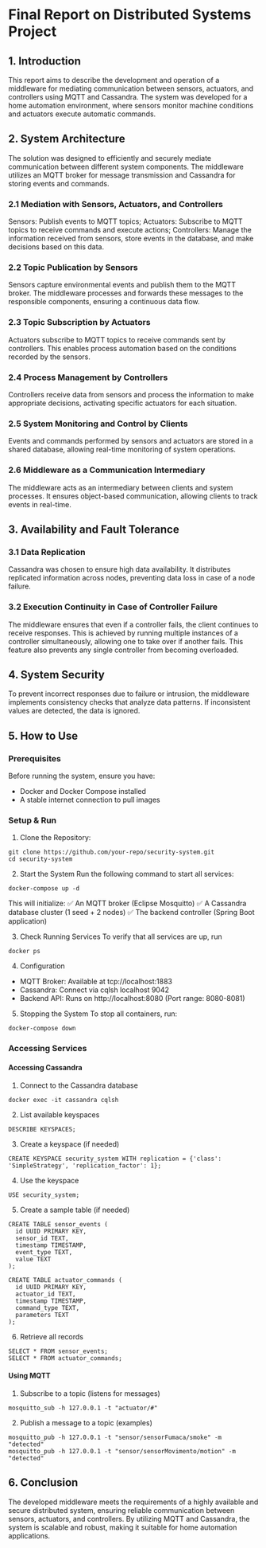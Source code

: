 # Final Report on Distributed Systems Project
## 1. Introduction
This report aims to describe the development and operation of a middleware for mediating communication between sensors, actuators, and controllers using MQTT and Cassandra.
The system was developed for a home automation environment, where sensors monitor machine conditions and actuators execute automatic commands.

## 2. System Architecture
The solution was designed to efficiently and securely mediate communication between different system components. The middleware utilizes an MQTT broker for message transmission and Cassandra for storing events and commands.

### 2.1 Mediation with Sensors, Actuators, and Controllers
Sensors: Publish events to MQTT topics;
Actuators: Subscribe to MQTT topics to receive commands and execute actions;
Controllers: Manage the information received from sensors, store events in the database, and make decisions based on this data.

### 2.2 Topic Publication by Sensors
Sensors capture environmental events and publish them to the MQTT broker. The middleware processes and forwards these messages to the responsible components, ensuring a continuous data flow.

### 2.3 Topic Subscription by Actuators
Actuators subscribe to MQTT topics to receive commands sent by controllers. This enables process automation based on the conditions recorded by the sensors.

### 2.4 Process Management by Controllers
Controllers receive data from sensors and process the information to make appropriate decisions, activating specific actuators for each situation.

### 2.5 System Monitoring and Control by Clients
Events and commands performed by sensors and actuators are stored in a shared database, allowing real-time monitoring of system operations.

### 2.6 Middleware as a Communication Intermediary
The middleware acts as an intermediary between clients and system processes. It ensures object-based communication, allowing clients to track events in real-time.

## 3. Availability and Fault Tolerance
### 3.1 Data Replication
Cassandra was chosen to ensure high data availability. It distributes replicated information across nodes, preventing data loss in case of a node failure.

### 3.2 Execution Continuity in Case of Controller Failure
The middleware ensures that even if a controller fails, the client continues to receive responses. This is achieved by running multiple instances of a controller simultaneously, allowing one to take over if another fails. This feature also prevents any single controller from becoming overloaded.

## 4. System Security
To prevent incorrect responses due to failure or intrusion, the middleware implements consistency checks that analyze data patterns. If inconsistent values are detected, the data is ignored.

## 5. How to Use
### Prerequisites
Before running the system, ensure you have:
* Docker and Docker Compose installed
* A stable internet connection to pull images
### Setup & Run
1. Clone the Repository:
```
git clone https://github.com/your-repo/security-system.git
cd security-system
```
2.  Start the System
Run the following command to start all services:
```
docker-compose up -d
```
This will initialize:
✅ An MQTT broker (Eclipse Mosquitto)
✅ A Cassandra database cluster (1 seed + 2 nodes)
✅ The backend controller (Spring Boot application)

3. Check Running Services
To verify that all services are up, run
```
docker ps
```
4. Configuration
* MQTT Broker: Available at tcp://localhost:1883
* Cassandra: Connect via cqlsh localhost 9042
* Backend API: Runs on http://localhost:8080 (Port range: 8080-8081)

5. Stopping the System
To stop all containers, run:
```
docker-compose down
```
### Accessing Services
#### Accessing Cassandra
1. Connect to the Cassandra database
```
docker exec -it cassandra cqlsh
```
2. List available keyspaces
```
DESCRIBE KEYSPACES;
```
3. Create a keyspace (if needed)
```
CREATE KEYSPACE security_system WITH replication = {'class': 'SimpleStrategy', 'replication_factor': 1};
```
4. Use the keyspace
```
USE security_system;
```
5. Create a sample table (if needed)
```
CREATE TABLE sensor_events (
  id UUID PRIMARY KEY,
  sensor_id TEXT,
  timestamp TIMESTAMP,
  event_type TEXT,
  value TEXT
);

CREATE TABLE actuator_commands (
  id UUID PRIMARY KEY,
  actuator_id TEXT,
  timestamp TIMESTAMP,
  command_type TEXT,
  parameters TEXT
);
```
6. Retrieve all records
```
SELECT * FROM sensor_events;
SELECT * FROM actuator_commands;
```
#### Using MQTT
1. Subscribe to a topic (listens for messages)
```
mosquitto_sub -h 127.0.0.1 -t "actuator/#"
```
2. Publish a message to a topic (examples)
```
mosquitto_pub -h 127.0.0.1 -t "sensor/sensorFumaca/smoke" -m "detected"
mosquitto_pub -h 127.0.0.1 -t "sensor/sensorMovimento/motion" -m "detected"
```
## 6. Conclusion
The developed middleware meets the requirements of a highly available and secure distributed system, ensuring reliable communication between sensors, actuators, and controllers. By utilizing MQTT and Cassandra, the system is scalable and robust, making it suitable for home automation applications.

